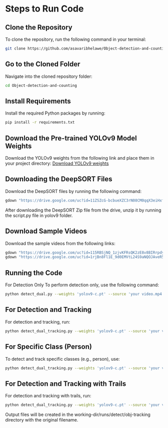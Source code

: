 # Steps to Run Code

## Clone the Repository

To clone the repository, run the following command in your terminal:

```bash
git clone https://github.com/asavaribhelawe/Object-detection-and-counting
```
## Go to the Cloned Folder
Navigate into the cloned repository folder:
```bash
cd Object-detection-and-counting
```
## Install Requirements
Install the required Python packages by running:
```bash
pip install -r requirements.txt
```
## Download the Pre-trained YOLOv9 Model Weights
Download the YOLOv9 weights from the following link and place them in your project directory:
[Download YOLOv9 weights](https://github.com/WongKinYiu/yolov9/releases/download/v0.1/yolov9-c.pt)

## Downloading the DeepSORT Files
Download the DeepSORT files by running the following command:
```bash
gdown "https://drive.google.com/uc?id=11ZSZcG-bcbueXZC3rN08CM0qqX3eiHxf&confirm=t"
```
After downloading the DeepSORT Zip file from the drive, unzip it by running the script.py file in yolov9 folder.

## Download Sample Videos
Download the sample videos from the following links:
```bash
gdown "https://drive.google.com/uc?id=115RBSjNQ_1zjvKFRsQK2zE8v8BIRrpdy&confirm=t"
gdown "https://drive.google.com/uc?id=1rjBn8Fl1E_9d0EMVtL24S9aNQOJAveR5&confirm=t"
```
## Running the Code
For Detection Only
To perform detection only, use the following command:

```bash
python detect_dual.py --weights 'yolov9-c.pt' --source 'your video.mp4' --device 0
```
## For Detection and Tracking
For detection and tracking, run:
```bash
python detect_dual_tracking.py --weights 'yolov9-c.pt' --source 'your video.mp4' --device 0
```
## For Specific Class (Person)
To detect and track specific classes (e.g., person), use:
```bash
python detect_dual_tracking.py --weights 'yolov9-c.pt' --source 'your video.mp4' --device 0 --classes 0
```
## For Detection and Tracking with Trails
For detection and tracking with trails, run:
```bash
python detect_dual_tracking.py --weights 'yolov9-c.pt' --source 'your video.mp4' --device 0 --draw-trails
```
Output files will be created in the working-dir/runs/detect/obj-tracking directory with the original filename.
